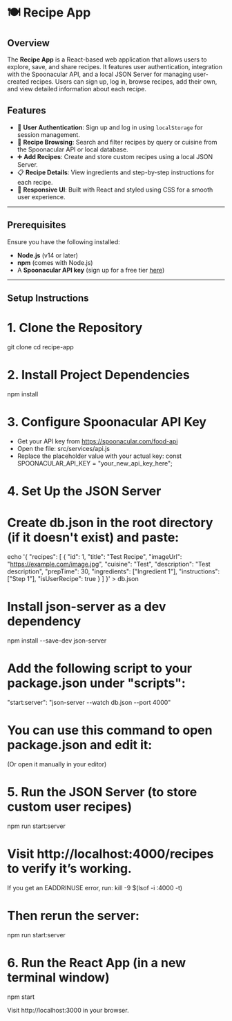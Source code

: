 # 🍽️ Recipe App

## Overview

The **Recipe App** is a React-based web application that allows users to explore, save, and share recipes. It features user authentication, integration with the Spoonacular API, and a local JSON Server for managing user-created recipes. Users can sign up, log in, browse recipes, add their own, and view detailed information about each recipe.

## Features

- 🔐 **User Authentication**: Sign up and log in using `localStorage` for session management.
- 🔎 **Recipe Browsing**: Search and filter recipes by query or cuisine from the Spoonacular API or local database.
- ➕ **Add Recipes**: Create and store custom recipes using a local JSON Server.
- 📋 **Recipe Details**: View ingredients and step-by-step instructions for each recipe.
- 📱 **Responsive UI**: Built with React and styled using CSS for a smooth user experience.

---

## Prerequisites

Ensure you have the following installed:

- **Node.js** (v14 or later)
- **npm** (comes with Node.js)
- A **Spoonacular API key** (sign up for a free tier [here](https://spoonacular.com/food-api))

---

## Setup Instructions

# 1. Clone the Repository
git clone <repository-url>
cd recipe-app

# 2. Install Project Dependencies
npm install

# 3. Configure Spoonacular API Key
- Get your API key from https://spoonacular.com/food-api
- Open the file: src/services/api.js
- Replace the placeholder value with your actual key:
const SPOONACULAR_API_KEY = "your_new_api_key_here";

# 4. Set Up the JSON Server

# Create db.json in the root directory (if it doesn't exist) and paste:
echo '{
  "recipes": [
    {
      "id": 1,
      "title": "Test Recipe",
      "imageUrl": "https://example.com/image.jpg",
      "cuisine": "Test",
      "description": "Test description",
      "prepTime": 30,
      "ingredients": ["Ingredient 1"],
      "instructions": ["Step 1"],
      "isUserRecipe": true
    }
  ]
}' > db.json

# Install json-server as a dev dependency
npm install --save-dev json-server

# Add the following script to your package.json under "scripts":
 "start:server": "json-server --watch db.json --port 4000"

# You can use this command to open package.json and edit it:
(Or open it manually in your editor)

# 5. Run the JSON Server (to store custom user recipes)
npm run start:server

# Visit http://localhost:4000/recipes to verify it’s working.

 If you get an EADDRINUSE error, run:
kill -9 $(lsof -i :4000 -t)

# Then rerun the server:
npm run start:server

# 6. Run the React App (in a new terminal window)
npm start

Visit http://localhost:3000 in your browser.
